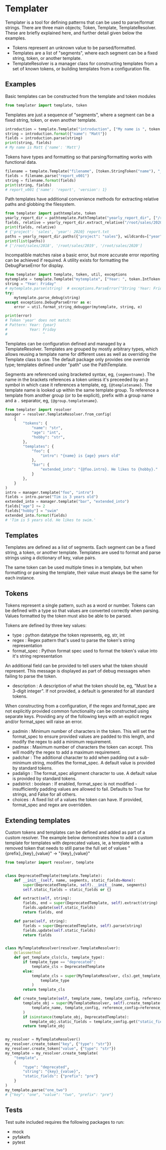 # Templater

Templater is a tool for defining patterns that can be used to parse/format strings. There are three main objects; Token, Template, TemplateResolver. These are briefly explained here, and further detail given below the examples.
* Tokens represent an unknown value to be parsed/formatted.
* Templates are a list of "segments", where each segment can be a fixed string, token, or another template.
* TemplateResolver is a manager class for constructing templates from a set of known tokens, or building templates from a configuration file.

## Examples
Basic templates can be constructed from the template and token modules
```python
from templater import template, token
```

Templates are just a sequence of "segments", where a segment can be a fixed string, token, or even another template.
```python
introduction = template.Template("introduction", ["My name is ", token.StringToken("name")])
string = introduction.format({"name": "Matt"})
fields = introduction.parse(string)
print(string, fields)
# My name is Matt {'name': 'Matt'}
```

Tokens have types and formatting so that parsing/formatting works with functional data.
```python
filename = template.Template("filename", [token.StringToken("name"), "_v", token.IntToken("version", format_spec="03d")])
fields = filename.parse("report_v001")
string = filename.format(fields)
print(string, fields)
# report_v001 {'name': 'report', 'version': 1}
```

Path templates have additional convenience methods for extracting relative paths and globbing the filesystem.
```python
from templater import pathtemplate, token
yearly_report_dir = pathtemplate.PathTemplate("yearly_report_dir", ["/root/", token.StringToken("project"), "/", token.IntToken("year", regex="\d{4}")])
fields, relative = yearly_report_dir.extract_relative("/root/sales/2020/report.txt")
print(fields, relative)
# {'project': 'sales', 'year': 2020} report.txt
paths = yearly_report_dir.paths({"project": "sales"}, wildcards=["year"])
print(list(paths))
# ['/root/sales/2018', '/root/sales/2019', '/root/sales/2020']
```

Incompatible matches raise a basic error, but more accurate error reporting can be achieved if required. A utility exists for formatting the DebugParseError for display.
```python
from templater import template, token, util, exceptions
mytemplate = template.Template("mytemplate", ["Year: ", token.IntToken("year")])
string = "Year: Friday"
# mytemplate.parse(string)  # exceptions.ParseError("String 'Year: Friday' doesn't match template 'mytemplate:Year: {year}'")
try:
    mytemplate.parse_debug(string)
except exceptions.DebugParseError as e:
    error = util.format_string_debugger(mytemplate, string, e)

print(error)
# Token 'year' does not match: 
# Pattern: Year: {year}
#          Year: Friday
#                ^
```

Templates can be configuration defined and managed by a TemplateResolver. Templates are grouped by mostly arbitrary types, which allows reusing a template name for different uses as well as overriding the Template class to use. The default package only provides one override type; templates defined under "path" use the PathTemplate.

Segments are referenced using bracketed syntax, eg, `{segmentname}`. The name in the brackets references a token unless it's preceeded by an `@` symbol in which case it references a template, eg, `{@templatename}`. The template name is looked up within the same template group. To reference a template from another group (or to be explicit), prefix with a group name and a `.` separator, eg, `{@group.templatename}`.
```python
from templater import resolver
manager = resolver.TemplateResolver.from_config(
    {
        "tokens": {
            "name": "str",
            "age": "int",
            "hobby": "str",
        },
        "templates": {
            "foo": {
                "intro": "{name} is {age} years old"
            },
            "bar": {
                "extended_into": "{@foo.intro}. He likes to {hobby}."
            }
        },
    }
)
intro = manager.template("foo", "intro")
fields = intro.parse("Tim is 3 years old")
extended_into = manager.template("bar", "extended_into")
fields["age"] += 2
fields["hobby"] = "swim"
extended_into.format(fields)
# 'Tim is 5 years old. He likes to swim.'
```

## Templates

Templates are defined as a list of segments. Each segment can be a fixed string, a token, or another template. Templates are used to format and parse strings using a dictionary of key, value pairs.

The same token can be used multiple times in a template, but when formatting or parsing the template, their value must always be the same for each instance.

## Tokens

Tokens represent a single pattern, such as a word or number. Tokens can be defined with a type so that values are converted correctly when parsing. Values formatted by the token must also be able to be parsed.

Tokens are defined by three key values:
* type : python datatype the token represents, eg, str, int
* regex : Regex pattern that's used to parse the token's string representation
* format_spec : Python format spec used to format the token's value into it's string representation

An additional field can be provided to tell users what the token should represent. This message is displayed as part of debug messages when failing to parse the token.
* description : A description of what the token should be, eg, "Must be a 3-digit integer". If not provided, a default is generated for all standard tokens.

When constructing from a configuration, if the regex and format_spec are not explicitly provided common functionality can be constructed using separate keys. Providing any of the following keys with an explicit regex and/or format_spec will raise an error.
* padmin : Minimum number of characters in the token. This will set the format_spec to ensure provided values are padded to this length, and modify the regex to add a minimum requirement.
* padmax : Maximum number of characters the token can accept. This will modify the regex to add a maximum requirement.
* padchar : The additional character to add when padding out a sub-minimum string, modifies the format_spec. A default value is provided by standard tokens.
* padalign : The format_spec alignment character to use. A default value is provided by standard tokens.
* padstrict : boolean : If enabled, format_spec is not modified - insufficiently padding values are allowed to fail. Defaults to True for strings, and False for all others.
* choices : A fixed list of a values the token can have. If provided, format_spec and regex are overridden.

## Extending templates

Custom tokens and templates can be defined and added as part of a custom resolver. The example below demonstrates how to add a custom template for templates with deprecated values, ie, a template with a removed token that needs to still parse the full set of values "{prefix}\_{key}\_{value}" -> "{key}\_{value}"

```python
from templater import resolver, template


class DeprecatedTemplate(template.Template):
    def __init__(self, name, segments, static_fields=None):
        super(DeprecatedTemplate, self).__init__(name, segments)
        self.static_fields = static_fields or {}

    def extract(self, string):
        fields, end = super(DeprecatedTemplate, self).extract(string)
        fields.update(self.static_fields)
        return fields, end

    def parse(self, string):
        fields = super(DeprecatedTemplate, self).parse(string)
        fields.update(self.static_fields)
        return fields


class MyTemplateResolver(resolver.TemplateResolver):
    @classmethod
    def get_template_cls(cls, template_type):
        if template_type == "deprecated":
            template_cls = DeprecatedTemplate
        else:
            template_cls = super(MyTemplateResolver, cls).get_template_cls(
                template_type
            )
        return template_cls

    def create_template(self, template_name, template_config, reference_config=None):
        template_obj = super(MyTemplateResolver, self).create_template(
            template_name, template_config, reference_config=reference_config
        )
        if isinstance(template_obj, DeprecatedTemplate):
           template_obj.static_fields = template_config.get("static_fields")
        return template_obj


my_resolver = MyTemplateResolver()
my_resolver.create_token("key", {"type": "str"})
my_resolver.create_token("value", {"type": "str"})
my_template = my_resolver.create_template(
    "template",
    {
        "type": "deprecated",
        "string": "{key}_{value}",
        "static_fields": {"prefix": "pre"}
    }
)
my_template.parse("one_two")
# {"key": "one", "value": "two", "prefix": "pre"}
```

## Tests

Test suite included requires the following packages to run:
* mock
* pyfakefs
* pytest
